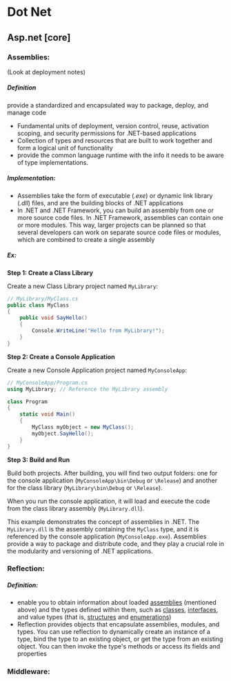 # Dot Net



## Asp.net [core]



### Assemblies: 

(Look at deployment notes)

##### Definition 

provide a standardized and encapsulated way to package, deploy, and manage code

- Fundamental units of deployment, version control, reuse, activation scoping, and security permissions for .NET-based applications
- Collection of types and resources that are built to work together and form a logical unit of functionality
- provide the common language runtime with the info it needs to be aware of type implementations.

##### Implementation:

- Assemblies take the form of executable (*.exe*) or dynamic link library (*.dll*) files, and are the building blocks of .NET applications
- In .NET and .NET Framework, you can build an assembly from one or more source code files. In .NET Framework, assemblies can contain one or more modules. This way, larger projects can be planned so that several developers can work on separate source code files or modules, which are combined to create a single assembly

##### Ex:

**Step 1: Create a Class Library**

Create a new Class Library project named `MyLibrary`:

```c#
// MyLibrary/MyClass.cs
public class MyClass
{
    public void SayHello()
    {
        Console.WriteLine("Hello from MyLibrary!");
    }
}
```

**Step 2: Create a Console Application**

Create a new Console Application project named `MyConsoleApp`:

```c#
// MyConsoleApp/Program.cs
using MyLibrary; // Reference the MyLibrary assembly

class Program
{
    static void Main()
    {
        MyClass myObject = new MyClass();
        myObject.SayHello();
    }
}
```

**Step 3: Build and Run**

Build both projects. After building, you will find two output folders: one for the console application (`MyConsoleApp\bin\Debug` or `\Release`) and another for the class library (`MyLibrary\bin\Debug` or `\Release`).

When you run the console application, it will load and execute the code from the class library assembly (`MyLibrary.dll`).

This example demonstrates the concept of assemblies in .NET. The `MyLibrary.dll` is the assembly containing the `MyClass` type, and it is referenced by the console application (`MyConsoleApp.exe`). Assemblies provide a way to package and distribute code, and they play a crucial role in the modularity and versioning of .NET applications.



### Reflection:

##### Definition:

- enable you to obtain information about loaded [assemblies](https://learn.microsoft.com/en-us/dotnet/standard/assembly/) (mentioned above) and the types defined within them, such as [classes](https://learn.microsoft.com/en-us/dotnet/standard/base-types/common-type-system#classes), [interfaces](https://learn.microsoft.com/en-us/dotnet/standard/base-types/common-type-system#interfaces), and value types (that is, [structures](https://learn.microsoft.com/en-us/dotnet/standard/base-types/common-type-system#structures) and [enumerations](https://learn.microsoft.com/en-us/dotnet/standard/base-types/common-type-system#enumerations))
- Reflection provides objects that encapsulate assemblies, modules, and types. You can use reflection to dynamically create an instance of a type, bind the type to an existing object, or get the type from an existing object. You can then invoke the type's methods or access its fields and properties

### Middleware:

